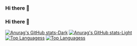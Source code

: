 ### Hi there 👋

<!--
**ctuni/ctuni** is a ✨ _special_ ✨ repository because its `README.md` (this file) appears on your GitHub profile.

Here are some ideas to get you started:

- 🔭 I’m currently working on ...
- 🌱 I’m currently learning ...
- 👯 I’m looking to collaborate on ...
- 🤔 I’m looking for help with ...
- 💬 Ask me about ...
- 📫 How to reach me: ...
- 😄 Pronouns: ...
- ⚡ Fun fact: ...
-->

### Hi there 👋
[![Anurag's GitHub stats-Dark](https://github-readme-stats.vercel.app/api?username=ctuni&hide_border=true&hide=stars&show_icons=true&theme=dark#gh-dark-mode-only)](https://github.com/ctuni/github-readme-stats#gh-dark-mode-only)
[![Anurag's GitHub stats-Light](https://github-readme-stats.vercel.app/api?username=ctuni&hide_border=true&hide=stars&show_icons=true&theme=default#gh-light-mode-only)](https://github.com/ctuni/github-readme-stats#gh-light-mode-only)
[![Top Languagess](https://github-readme-stats.vercel.app/api/top-langs/?username=ctuni&hide_border=true&hide=html,php&layout=compact&theme=dark#gh-dark-mode-only)](https://github.com/ctuni/github-readme-stats#gh-dark-mode-only)
[![Top Languagess](https://github-readme-stats.vercel.app/api/top-langs/?username=ctuni&hide_border=true&layout=compact&theme=default#gh-light-mode-only)](https://github.com/ctuni/github-readme-stats#gh-light-mode-only)
